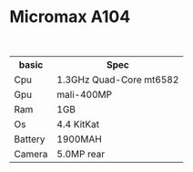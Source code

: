# Micromax A104
<table>
<tr>
  <th>basic</th>
 <th>Spec</th>
 </tr>
<tr>
 <td>Cpu</>  
<td>1.3GHz Quad-Core mt6582</td>
</tr>
<tr>
<td>Gpu</td>
<td>mali-400MP</td>
</tr>
<tr>
<td>Ram</td>
<td>1GB</tb>
</tr>
<tr>
<td>Os</td>
<td>4.4 KitKat</td>
</tr>
<tr>
 <td>Battery</td>
 <td>1900MAH</td>
 </tr>
 <tr>
 <td>Camera</td>
 <td>5.0MP rear</td>
 </tr>
 </table>
